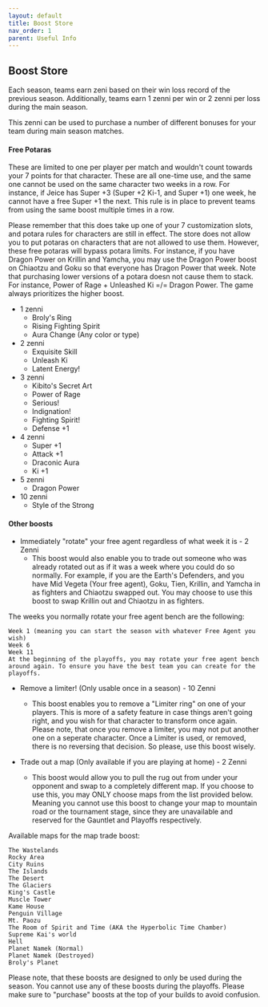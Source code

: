 ```yaml
---
layout: default
title: Boost Store
nav_order: 1
parent: Useful Info
---
```

## Boost Store

Each season, teams earn zeni based on their win loss record of the previous season. Additionally, teams earn 1 zenni per 
win or 2 zenni per loss during the main season.

This zenni can be used to purchase a number of different bonuses for your team during main season matches.

#### Free Potaras

These are limited to one per player per match and wouldn't count towards your 7 points for that character. These are all 
one-time use, and the same one cannot be used on the same character two weeks in a row. For instance, if Jeice has 
Super +3 (Super +2 Ki-1, and Super +1) one week, he cannot have a free Super +1 the next. This rule is in place to prevent 
teams from using the same boost multiple times in a row. 

Please remember that this does take up one of your 7 customization slots, and potara rules for characters are still in effect. 
The store does not allow you to put potaras on characters that are not allowed to use them. However, these free potaras will 
bypass potara limits. For instance, if you have Dragon Power on Krillin and Yamcha, you may use the Dragon Power boost on 
Chiaotzu and Goku so that everyone has Dragon Power that week. Note that purchasing lower versions of a potara doesn not 
cause them to stack. For instance, Power of Rage + Unleashed Ki =/= Dragon Power. The game always prioritizes the higher 
boost.
	

- 1 zenni
    - Broly's Ring	
    - Rising Fighting Spirit	
    - Aura Change (Any color or type)
- 2 zenni 
    - Exquisite Skill
    - Unleash Ki
    - Latent Energy!	
- 3 zenni 	
    - Kibito's Secret Art
    - Power of Rage	
    - Serious!	
    - Indignation!	
    - Fighting Spirit!
    - Defense +1	
- 4 zenni 
    - Super +1	
    - Attack +1	
    - Draconic Aura
    - Ki +1	
- 5 zenni
    - Dragon Power
- 10 zenni 
    - Style of the Strong
    
#### Other boosts

- Immediately "rotate" your free agent regardless of what week it is - 2 Zenni
    - This boost would also enable you to trade out someone who was already rotated out as if it was a week where you could do so normally. For example, if you are the Earth's Defenders, and you have Mid Vegeta (Your free agent), Goku, Tien, Krillin, and Yamcha in as fighters and Chiaotzu swapped out. You may choose to use this boost to swap Krillin out and Chiaotzu in as fighters.

The weeks you normally rotate your free agent bench are the following:

    Week 1 (meaning you can start the season with whatever Free Agent you wish)
    Week 6
    Week 11
    At the beginning of the playoffs, you may rotate your free agent bench around again. To ensure you have the best team you can create for the playoffs.

- Remove a limiter! (Only usable once in a season) - 10 Zenni
    - This boost enables you to remove a "Limiter ring" on one of your players. This is more of a safety feature in case things aren't going right, and you wish for that character to transform once again. Please note, that once you remove a limiter, you may not put another one on a seperate character. Once a Limiter is used, or removed, there is no reversing that decision. So please, use this boost wisely.

- Trade out a map (Only available if you are playing at home) - 2 Zenni
    - This boost would allow you to pull the rug out from under your opponent and swap to a completely different map. If you choose to use this, you may ONLY choose maps from the list provided below. Meaning you cannot use this boost to change your map to mountain road or the tournament stage, since they are unavailable and reserved for the Gauntlet and Playoffs respectively.

Available maps for the map trade boost:

    The Wastelands
    Rocky Area
    City Ruins
    The Islands
    The Desert
    The Glaciers
    King's Castle
    Muscle Tower
    Kame House
    Penguin Village
    Mt. Paozu
    The Room of Spirit and Time (AKA the Hyperbolic Time Chamber)
    Supreme Kai's world
    Hell
    Planet Namek (Normal)
    Planet Namek (Destroyed)
    Broly's Planet

Please note, that these boosts are designed to only be used during the season. You cannot use any of these boosts during the playoffs. Please make sure to "purchase" boosts at the top of your builds to avoid confusion.